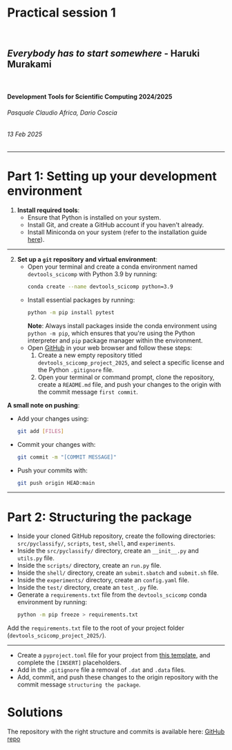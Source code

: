 <!--
title: Practical session 1
paginate: true

_class: titlepage
-->

# Practical session 1
<br>

## *Everybody has to start somewhere* - Haruki Murakami 
<br>

#### Development Tools for Scientific Computing 2024/2025

###### Pasquale Claudio Africa, Dario Coscia

###### 13 Feb 2025

---


# Part 1: Setting up your development environment

1. **Install required tools**:
   - Ensure that Python is installed on your system.
   - Install Git, and create a GitHub account if you haven't already.
   - Install Miniconda on your system (refer to the installation guide [here](https://docs.anaconda.com/miniconda/)).

---
2. **Set up a `git` repository and virtual environment**:
   - Open your terminal and create a conda environment named `devtools_scicomp` with Python 3.9 by running:  
     ```bash
     conda create --name devtools_scicomp python=3.9
     ```
   - Install essential packages by running:  
     ```bash
     python -m pip install pytest
     ```
     **Note**: Always install packages inside the conda environment using `python -m pip`, which ensures that you're using the Python interpreter and `pip` package manager within the environment.
   - Open [GitHub](https://github.com/) in your web browser and follow these steps:
        1. Create a new empty repository titled `devtools_scicomp_project_2025`, and select a specific license and the Python `.gitignore` file.
        2. Open your terminal or command prompt, clone the repository, create a `README.md` file, and push your changes to the origin with the commit message `first commit`.

**A small note on pushing**:
   - Add your changes using:
     ```bash
     git add [FILES]
     ```
   - Commit your changes with:
     ```bash
     git commit -m "[COMMIT MESSAGE]"
     ```
   - Push your commits with:
     ```bash
     git push origin HEAD:main
     ```

---

# Part 2: Structuring the package

- Inside your cloned GitHub repository, create the following directories: `src/pyclassify/`, `scripts`, `test`, `shell`, and `experiments`.
- Inside the `src/pyclassify/` directory, create an `__init__.py` and `utils.py` file.
- Inside the `scripts/` directory, create an `run.py` file.
- Inside the `shell/` directory, create an `submit.sbatch` and `submit.sh` file.
- Inside the `experiments/` directory, create an `config.yaml` file.
- Inside the `test/` directory, create an `test_.py` file.
- Generate a `requirements.txt` file from the `devtools_scicomp` conda environment by running:
  ```bash
  python -m pip freeze > requirements.txt
  ```
Add the `requirements.txt` file to the root of your project folder (`devtools_scicomp_project_2025/`).

---

- Create a `pyproject.toml` file for your project from [this template](https://github.com/dario-coscia/devtools_scicomp_project_2025/blob/main/pyproject.toml), and complete the `[INSERT]` placeholders.
- Add in the `.gitignore` file a removal of `.dat` and `.data` files.
- Add, commit, and push these changes to the origin repository with the commit message `structuring the package`.

# Solutions
The repository with the right structure and commits is available here: [GitHub repo](https://github.com/dario-coscia/devtools_scicomp_project_2025/tree/main)
